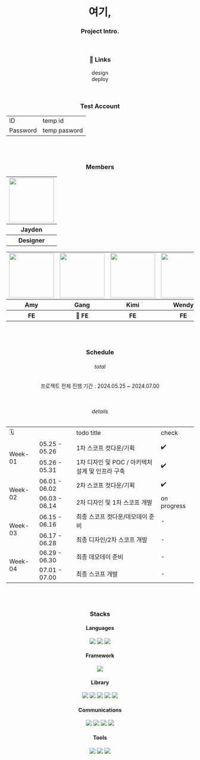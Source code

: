 <div align="center">
   <h1>여기,</h1>

<h3>Project Intro.</h3>

<br />

<h3>🔗 Links</h3> 

design <br />
deploy


<br />

<h3>Test Account</h3> 

<table>
  <tr>
    <td>ID</td>
    <td>temp id</td>
  </tr>
    <tr>
    <td>Password</td>
    <td>temp pasword</td>
  </tr>
</table>

<br/>
<br/>

<h3>Members</h3>

<table align="center">
  <tr>
    <td>
      <a href="#">
        <img src="" width="120px" height="120px"/>
      </a>  
    </td>
  </tr>
  <tr>
    <th>
       Jayden
    </th>
  </tr>
  <tr>
    <th>
      Designer
    </th>
   
  </tr>
</table>
<table align="center">
  <tr>
    <td>
      <a href="https://github.com/55555-Jyeon">
        <img src="https://github.com/Manners-Maketh-Market/MMM/assets/134191817/b04543f3-6de1-42c1-bd01-92cfd68dcb3f" width="120px" height="120px"/>
      </a>  
    </td>
    <td>
      <a href="https://github.com/ijimlnosk">
        <img src="https://github.com/mobi-projects/yeogi-client/assets/134191817/3c49fb91-37bc-4e51-ac49-53a07fe5a338" width="120px" height="120px"/>
      </a>  
    </td>
     <td>
      <a href="https://github.com/kiminn">
        <img src="https://github.com/Manners-Maketh-Market/MMM/assets/134191815/90e1745b-51eb-4e31-8946-93970bcb7af1" width="120px" height="120px"/>
      </a>  
    </td>
    <td>
      <a href="https://github.com/hayoung78">
        <img src="https://github.com/mobi-projects/yeogi-client/assets/134191817/3385ed36-d314-4f90-bcc2-682abd11da61" width="120px" height="120px"/>
      </a>  
    </td>
  </tr>
  <tr>
    <th>
      Amy
    </th>
    <th>
      Gang
    </th>
    <th>
      Kimi
    </th>
    <th>
      Wendy
    </th>
  </tr>
  <tr>
    <th>
       FE
    </th>
    <th>
       👑 FE
    </th>
    <th>
       FE
    </th>
    <th>
       FE
    </th>
  </tr>
</table>


<br />
<br />

<h3>Schedule</h3> 


<h6>total</h6> 
<p>프로젝트 전체 진행 기간 : 2024.05.25 ~ 2024.07.00</p>

<br />

<h6>details</h6> 

<table>
  <tr>
    <td colspan="2"> 🗓️ </td>
    <td>todo title</td>
    <td>check</td>
  </tr>
  <tr>
    <td rowspan="2">Week-01</td>
    <td>05.25 - 05.26 </td>
    <td>1차 스코프 컷다운/기획</td>
    <td>✔️</td>
  </tr>
  <tr>
    <td>05.26 - 05.31 </td>
    <td>1차 디자인 및 POC / 아키텍처 설계 및 인프라 구축</td>
    <td>✔️</td>
  </tr>
  <tr>
    <td rowspan="2">Week-02</td>
    <td>06.01 - 06.02 </td>
    <td>2차 스코프 컷다운/기획</td>
    <td>✔️</td>
  </tr>
  <tr>
    <td>06.03 - 06.14 </td>
    <td>2차 디자인  및 1차 스코프 개발</td>
    <td>on progress</td>
  </tr>
  <tr>
    <td rowspan="2">Week-03</td>
    <td>06.15 - 06.16 </td>
    <td>최종 스코프 컷다운/데모데이 준비</td>
    <td>-</td>
  </tr>
  <tr>
    <td>06.17 - 06.28 </td>
    <td>최종 디자인/2차 스코프 개발</td>
    <td>-</td>
  </tr>
  <tr>
    <td rowspan="2">Week-04</td>
    <td>06.29 - 06.30 </td>
    <td>최종 데모데이 준비</td>
    <td>-</td>
  </tr>
  <tr>
    <td>07.01 - 07.00 </td>
    <td>최종 스코프 개발</td>
    <td>-</td>
  </tr>
</table>
</body>

<br/>
<br/>


<h3>Stacks</h3>

<h4>Languages</h4>

<p align="center">
<img src="https://img.shields.io/badge/HTML5-E34F26?style=flat-square&logo=html5&logoColor=white">
<img src="https://img.shields.io/badge/CSS3-1572B6?style=flat-square&logo=css3cript&logoColor=white">
<img src="https://img.shields.io/badge/TypeScript-3178C6?style=flat-square&logo=typescript&logoColor=white">
</p>

<h4>Framework</h4>

<p align="center">
<img src="https://img.shields.io/badge/nextjs-000?style=flat-square&logo=nextjs&logoColor=white">
</p>

<h4>Library</h4>

<p align="center">
<img src="https://img.shields.io/badge/nextUI-000?style=flat-square&logo=nextui&logoColor=white">
<img src="https://img.shields.io/badge/tailwindcss-06B6D4?style=flat-square&logo=tailwindcss&logoColor=white">
<img src="https://img.shields.io/badge/zod-3E67B1?style=flat-square&logo=zod&logoColor=white">
<img src="https://img.shields.io/badge/reactquery-FF4154?style=flat-square&logo=reactquery&logoColor=white">
<img src="https://img.shields.io/badge/storybook-FF4785?style=flat-square&logo=storybook&logoColor=white">
</p>

<h4>Communications</h4>

<p align="center">
<img src="https://img.shields.io/badge/GitHub-000000?style=flat-square&logo=github&logoColor=white">
<img src="https://img.shields.io/badge/discord-5865F2?style=flat-square&logo=discord&logoColor=white">
<img src="https://img.shields.io/badge/jira-0052CC?style=flat-square&logo=jira&logoColor=white">
<img src="https://img.shields.io/badge/notion-000000?style=flat-square&logo=notion&logoColor=white">
</p>

<h4>Tools</h4>

<p align="center">
<img src="https://img.shields.io/badge/figma-F24E1E?style=flat-square&logo=figma&logoColor=white"> 
<img src="https://img.shields.io/badge/Visual%20Studio%20Code-007ACC.svg?&style=for-the-badge&logo=Visual%10Studio%10Code&logoColor=white">
<img src="https://img.shields.io/badge/NPM-CB3837?style=flat-square&logo=npm&logoColor=white">
</p>

<br/>
<br/>
